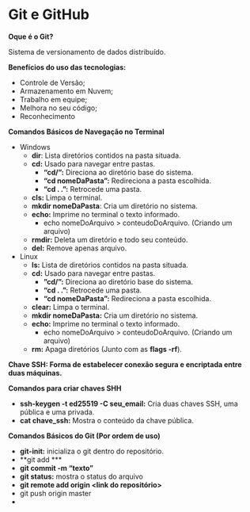 # Git e GitHub

**Oque é o Git?** 

Sistema de versionamento de dados distribuído.

**Benefícios do uso das tecnologias:**

- Controle de Versão;
- Armazenamento em Nuvem;
- Trabalho em equipe;
- Melhora no seu código;
- Reconhecimento

**Comandos Básicos de Navegação no Terminal**

- Windows
    - **dir**: Lista diretórios contidos na pasta situada.
    - **cd:** Usado para navegar entre pastas.
        - **“cd/”:** Direciona ao diretório base do sistema.
        - **“cd nomeDaPasta”:** Redireciona a pasta escolhida.
        - **“cd . .”:** Retrocede uma pasta.
    - **cls:** Limpa o terminal.
    - **mkdir nomeDaPasta**: Cria um diretório no sistema.
    - **echo:** Imprime no terminal o texto informado.
        - echo nomeDoArquivo > conteudoDoArquivo. (Criando um arquivo)
    - **rmdir:** Deleta um diretório e todo seu conteúdo.
    - **del:** Remove apenas arquivo.
- Linux
    - **ls:** Lista de diretórios contidos na pasta situada.
    - **cd:** Usado para navegar entre pastas.
        - **”cd/”:** Direciona ao diretório base do sistema.
        - **“cd . .”:** Retrocede uma pasta.
        - **“cd nomeDaPasta”:** Redireciona a pasta escolhida.
    - **clear:** Limpa o terminal.
    - **mkdir nomeDaPasta:** Cria um diretório no sistema.
    - **echo:** Imprime no terminal o texto informado.
        - echo nomeDoArquivo > conteudoDoArquivo. (Criando um arquivo)
    - **rm:** Apaga diretórios (Junto com as **flags -rf**).

**Chave SSH: Forma de estabelecer conexão segura e encriptada entre duas máquinas.**

**Comandos para criar chaves SHH**

- **ssh-keygen -t ed25519 -C seu_email:** Cria duas chaves SSH, uma pública e uma privada.
- **cat chave_ssh:** Mostra o conteúdo da chave pública.

**Comandos Básicos do Git (Por ordem de uso)**

- **git-init:** inicializa o git dentro do repositório.
- **git add ***
- **git commit -m “texto”**
- **git status:** mostra o status do arquivo
- **git remote add origin <link do repositório>**
- git push origin master
-